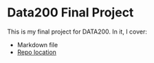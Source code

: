 # Data200 Final Project

This is my final project for DATA200. In it, I cover:

- Markdown file
- [Repo location](https://github.com/DBecker7/Final-Project)
